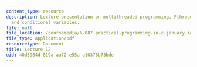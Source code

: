 ```yaml
---
content_type: resource
description: Lecture presentation on multithreaded programming, Pthreads, API, Mutex,
  and conditional variables.
file: null
file_location: /coursemedia/6-087-practical-programming-in-c-january-iap-2010/40d5984d819aaa72e55aa10376b73bde_MIT6_087IAP10_lec12.pdf
file_type: application/pdf
resourcetype: Document
title: Lecture 12
uid: 40d5984d-819a-aa72-e55a-a10376b73bde
---
```

